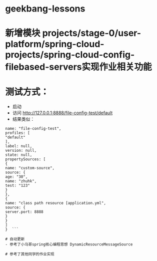 # geekbang-lessons
# 新增模块 projects/stage-0/user-platform/spring-cloud-projects/spring-cloud-config-filebased-servers实现作业相关功能
# 测试方式： 
  - 启动
  - 访问 http://127.0.0.1:8888/file-config-test/default
  - 结果类似：
 ```{
name: "file-config-test",
profiles: [
"default"
],
label: null,
version: null,
state: null,
propertySources: [
{
name: "custom-source",
source: {
age: "30",
name: "zhuhk",
test: "123"
}
},
{
name: "class path resource [application.yml",
source: {
server.port: 8888
}
}
]
}  ```

# 自动更新 
- 参考了小马哥spring核心编程思想 DynamicResourceMessageSource
  
# 参考了其他同学的作业实现
